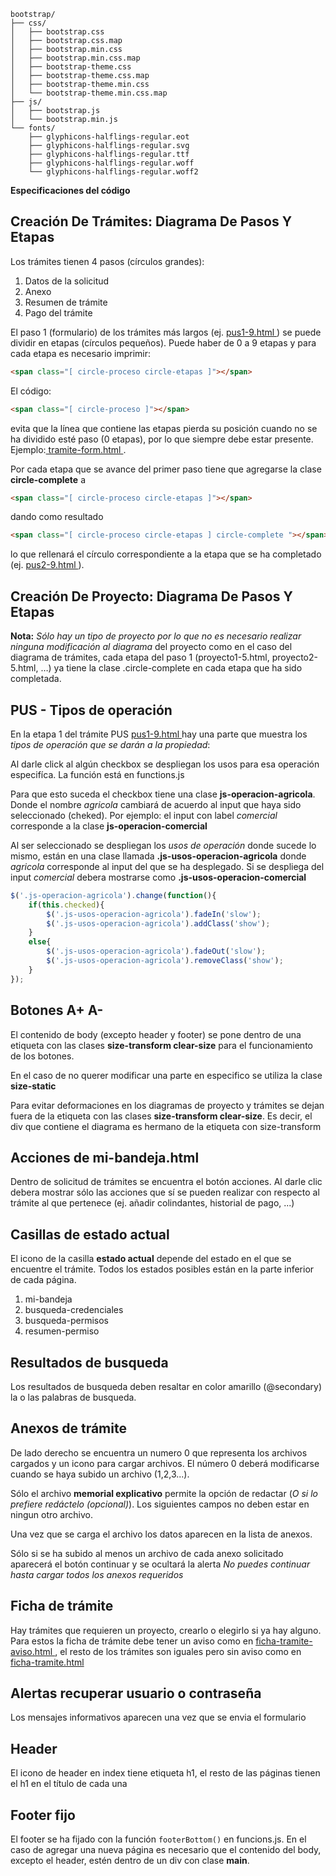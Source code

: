 
```
bootstrap/
├── css/
│   ├── bootstrap.css
│   ├── bootstrap.css.map
│   ├── bootstrap.min.css
│   ├── bootstrap.min.css.map
│   ├── bootstrap-theme.css
│   ├── bootstrap-theme.css.map
│   ├── bootstrap-theme.min.css
│   └── bootstrap-theme.min.css.map
├── js/
│   ├── bootstrap.js
│   └── bootstrap.min.js
└── fonts/
    ├── glyphicons-halflings-regular.eot
    ├── glyphicons-halflings-regular.svg
    ├── glyphicons-halflings-regular.ttf
    ├── glyphicons-halflings-regular.woff
    └── glyphicons-halflings-regular.woff2
```

**Especificaciones del código**

## Creación De Trámites: Diagrama De Pasos Y Etapas

Los trámites tienen 4 pasos (círculos grandes):

1. Datos de la solicitud
2. Anexo
3. Resumen de trámite
4. Pago del trámite

El paso 1 (formulario) de los trámites más largos (ej. [ pus1-9.html ](http://pcuervo.com/ogpe/pus1-9.html)) se puede dividir en etapas (círculos pequeños). Puede haber de 0 a 9 etapas y para cada etapa es necesario imprimir:
```html
<span class="[ circle-proceso circle-etapas ]"></span>
```

El código:
```html
<span class="[ circle-proceso ]"></span>
```
evita que la línea que contiene las etapas pierda su posición cuando no se ha dividido esté paso (0 etapas), por lo que siempre debe estar presente. Ejemplo:[ tramite-form.html ](http://pcuervo.com/ogpe/tramite-form.html).

Por cada etapa que se avance del primer paso tiene que agregarse la clase **circle-complete** a
```html
<span class="[ circle-proceso circle-etapas ]"></span>
```
dando como resultado
```html
<span class="[ circle-proceso circle-etapas ] circle-complete "></span>
```
lo que rellenará el círculo correspondiente a la etapa que se ha completado (ej. [ pus2-9.html ](http://pcuervo.com/ogpe/pus2-9.html)).

## Creación De Proyecto: Diagrama De Pasos Y Etapas

**Nota:** *Sólo hay un tipo de proyecto por lo que no es necesario realizar ninguna modificación al diagrama* del proyecto como en el caso del diagrama de trámites, cada etapa del paso 1 (proyecto1-5.html, proyecto2-5.html, …) ya tiene la clase .circle-complete en cada etapa que ha sido completada.


## PUS - Tipos de operación

En la etapa 1 del trámite PUS [ pus1-9.html ](http://pcuervo.com/ogpe/pus1-9.html) hay una parte que muestra los *tipos de operación que se darán a la propiedad*:

Al darle click al algún checkbox se despliegan los usos para esa operación especifíca. La función está en functions.js

Para que esto suceda el checkbox tiene una clase **js-operacion-agricola**. Donde el nombre *agricola* cambiará de acuerdo al input que haya sido seleccionado (cheked). Por ejemplo: el input con label *comercial* corresponde a la clase **js-operacion-comercial**

Al ser seleccionado se despliegan los *usos de operación* donde sucede lo mismo, están en una clase llamada **.js-usos-operacion-agricola** donde *agricola* corresponde al input del que se ha desplegado. Si se despliega del input *comercial* debera mostrarse como **.js-usos-operacion-comercial**

```javascript
$('.js-operacion-agricola').change(function(){
    if(this.checked){
        $('.js-usos-operacion-agricola').fadeIn('slow');
        $('.js-usos-operacion-agricola').addClass('show');
    }
    else{
        $('.js-usos-operacion-agricola').fadeOut('slow');
        $('.js-usos-operacion-agricola').removeClass('show');
    }
});
```

## Botones A+ A-

El contenido de body (excepto header y footer) se pone dentro de una etiqueta con las clases **size-transform clear-size** para el funcionamiento de los botones.

En el caso de no querer modificar una parte en especifico se utiliza la clase **size-static**

Para evitar deformaciones en los diagramas de proyecto y trámites se dejan fuera de la etiqueta con las clases **size-transform clear-size**. Es decir, el div que contiene el diagrama es hermano de la etiqueta con size-transform

## Acciones de mi-bandeja.html

Dentro de solicitud de trámites se encuentra el botón acciones. Al darle clic debera mostrar sólo las acciones que sí se pueden realizar con respecto al trámite al que pertenece (ej. añadir colindantes, historial de pago, ...)

## Casillas de estado actual

El icono de la casilla **estado actual** depende del estado en el que se encuentre el trámite. Todos los estados posibles están en la parte inferior de cada página.

1. mi-bandeja
2. busqueda-credenciales
3. busqueda-permisos
4. resumen-permiso

## Resultados de busqueda

Los resultados de busqueda deben resaltar en color amarillo (@secondary) la o las palabras de busqueda.

## Anexos de trámite

De lado derecho se encuentra un numero 0 que representa los archivos cargados y un icono para cargar archivos. El número 0 deberá modificarse cuando se haya subido un archivo (1,2,3...).

Sólo el archivo **memorial explicativo** permite la opción de redactar (*O si lo prefiere redáctelo (opcional)*). Los siguientes campos no deben estar en ningun otro archivo.

Una vez que se carga el archivo los datos aparecen en la lista de anexos.

Sólo si se ha subido al menos un archivo de cada anexo solicitado aparecerá el botón continuar y se ocultará la alerta *No puedes continuar hasta cargar todos los anexos requeridos*

## Ficha de trámite

Hay trámites que requieren un proyecto, crearlo o elegirlo si ya hay alguno. Para estos la ficha de trámite debe tener un aviso como en [ ficha-tramite-aviso.html ](http://pcuervo.com/ogpe/ficha-tramite-aviso.html), el resto de los trámites son iguales pero sin aviso como en [ ficha-tramite.html ](http://pcuervo.com/ogpe/ficha-tramite.html)

## Alertas recuperar usuario o contraseña

Los mensajes informativos aparecen una vez que se envia el formulario

## Header

El icono de header en index tiene etiqueta h1, el resto de las páginas tienen el h1 en el título de cada una

## Footer fijo

El footer se ha fijado con la función `footerBottom()` en funcions.js. En el caso de agregar una nueva página es necesario que el contenido del body, excepto el header, estén dentro de un div con clase **main**.


